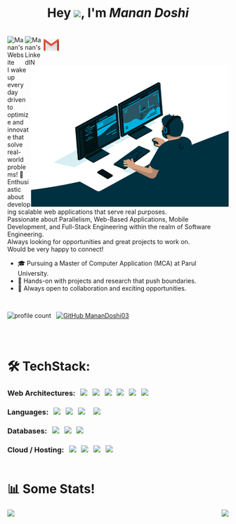 <h1 align="center">Hey <img src="https://media.giphy.com/media/hvRJCLFzcasrR4ia7z/giphy.gif" width="35px">, I'm <i>Manan Doshi</i></h1>
<br>
<a href="#">
  <img align="left" alt="Manan's Website" width="40px" src="https://img.icons8.com/color/48/000000/domain--v1.png" />
</a>
<a href="https://www.linkedin.com/in/manan-doshi-75391527b/">
  <img align="left" alt="Manan's LinkedIN" width="40px" src="https://img.icons8.com/fluent/48/000000/linkedin.png" />
</a>
<a href="https://mail.google.com/mail/?view=cm&fs=1&to=manandoshi01@gmail.com">
  <img align="left" alt="Manan's gmail" width="40px" src="icons8-gmail.svg" />
</a>

<br/><br/>

<img align="right" alt="GIF" src="code.gif?raw=true" width="450" height="320" />

I wake up every day driven to optimize and innovate that solve real-world problems! 🚀
<br/>Enthusiastic about developing scalable web applications that serve real purposes.
<br/>Passionate about Parallelism, Web-Based Applications, Mobile Development, and Full-Stack Engineering within the realm of Software Engineering.
<br/>Always looking for opportunities and great projects to work on.
<br/>Would be very happy to connect!
<br/>
- 🎓 Pursuing a Master of Computer Application (MCA) at Parul University.
- 🔭 Hands-on with projects and research that push boundaries.
- 🌟 Always open to collaboration and exciting opportunities.
<br/>  

![profile count](https://komarev.com/ghpvc/?username=your-github-MananDoshi03&color=green) &nbsp;
[![GitHub MananDoshi03](https://img.shields.io/github/followers/MananDoshi03?label=follow&style=social)](https://github.com/MananDoshi03) 

<br/>
<br/>

# 🛠 TechStack:

### Web Architectures: &nbsp; <code><img src="https://img.icons8.com/color/48/fa314a/html-5--v1.png" width="45px" /></code> &nbsp; <code><img src="https://img.icons8.com/color/48/fa314a/css3.png" width="45px" /></code> &nbsp; <code><img src="https://img.icons8.com/color/48/fa314a/bootstrap.png" width="45px" /></code> &nbsp; <code><img src="https://img.icons8.com/ultraviolet/40/000000/react.png" width="45px" /></code> &nbsp; <code><img src="https://img.icons8.com/windows/32/26e07f/node-js.png" width="45px" /></code> &nbsp; <code><img src="https://www.vectorlogo.zone/logos/expressjs/expressjs-icon.svg" width="45px" /></code> &nbsp;


### Languages: &nbsp; <code><img src="https://img.icons8.com/color/48/4a90e2/c-programming.png"/></code> &nbsp; <code><img src="https://img.icons8.com/color/48/4a90e2/c-plus-plus-logo.png"/></code> &nbsp; <code><img src="https://img.icons8.com/dusk/64/4a90e2/python.png" width="45px" /></code> &nbsp; &nbsp; <code><img src="https://img.icons8.com/color/48/000000/javascript.png" width="45px" /></code>


### Databases: &nbsp; <code><img src="https://img.icons8.com/color/48/fa314a/firebase.png" width="45px" /></code> &nbsp; <code><img src="https://img.icons8.com/color/48/fa314a/mongodb.png" width="45px" /></code> &nbsp; <code><img src="https://img.icons8.com/ios/50/4a90e2/mysql-logo.png" width="45px" /></code> &nbsp; 

  
### Cloud / Hosting: &nbsp; <code><img src="https://img.icons8.com/color/48/fa314a/firebase.png" width="45px" /></code> &nbsp; <code><img src="https://www.vectorlogo.zone/logos/netlify/netlify-icon.svg" width="45px" /></code> &nbsp; <code><img src="https://img.icons8.com/color/48/4a90e2/heroku.png" width="45px" /></code> &nbsp; <code><img src="https://img.icons8.com/color/48/fa314a/amazon-web-services.png" width="45px" /></code> &nbsp;<br><br>

# 📊 Some Stats!

<a href="https://github.com/MananDoshi03/github-readme-stats">
  <img align="left" src="https://github-readme-stats.vercel.app/api?username=MananDoshi03&include_all_commits=true&theme=onedark&show_icons=true" />
</a>

<a href="https://github.com/MananDoshi03/github-readme-stats">
  <img align="right" src="https://github-readme-stats.vercel.app/api/top-langs/?username=MananDoshi03&theme=onedark&layout=compact" />
</a>
